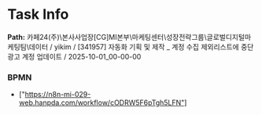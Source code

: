 # Task Info

**Path:** 카페24(주)\본사사업장\[CG]MI본부\마케팅센터\성장전략그룹\글로벌디지털마케팅팀\데이터 / yikim / [341957] 자동화 기획 및 제작 _ 계정 수집 제외리스트에 중단 광고 계정 업데이트 / 2025-10-01_00-00-00

### BPMN
- ["https://n8n-mi-029-web.hanpda.com/workflow/cODRW5F6pTgh5LFN"]

